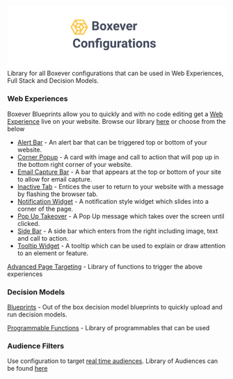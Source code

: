 ![Image](BxConfig.png "icon")
Library for all Boxever configurations that can be used in Web Experiences, Full Stack and Decision Models. 

### Web Experiences
Boxever Blueprints allow you to quickly and with no code editing get a [Web Experience](https://documentation.boxever.com/docs/webexperiences) live on your website. Browse our library [here](Web%20Experiences/Blueprints) or choose from the below

- [Alert Bar](Web%20Experiences/Blueprints/alert-bar) - An alert bar that can be triggered top or bottom of your website.
- [Corner Popup](Web%20Experiences/Blueprints/corner-popup) - A card with image and call to action that will pop up in the bottom right corner of your website.
- [Email Capture Bar](Web%20Experiences/Blueprints/email-capture-bar) - A bar that appears at the top or bottom of your site to allow for email capture.
- [Inactive Tab](Web%20Experiences/Blueprints/inactive-tab) - Entices the user to return to your website with a message by flashing the browser tab.
- [Notification Widget](Web%20Experiences/Blueprints/notification-widget#notification-widget) - A notification style widget which slides into a corner of the page.
- [Pop Up Takeover](Web%20Experiences/Blueprints/popup-takeover) - A Pop Up message which takes over the screen until clicked.
- [Side Bar](Web%20Experiences/Blueprints/side-bar) - A side bar which enters from the right including image, text and call to action.
- [Tooltip Widget](Web%20Experiences/Blueprints/tooltip) - A tooltip which can be used to explain or draw attention to an element or feature.

[Advanced Page Targeting](Web%20Experiences/Page%20Targeting) - Library of functions to trigger the above experiences

### Decision Models

[Blueprints](Decision%20Model/Blueprints) - Out of the box decision model blueprints to quickly upload and run decision models.

[Programmable Functions](Decision%20Model/Programmable%20Functions) - Library of programmables that can be used 

### Audience Filters
Use configuration to target [real time audiences](https://documentation.boxever.com/docs/int_exp#section-target-an-audience). Library of Audiences can be found [here](Audience%20Filters)
